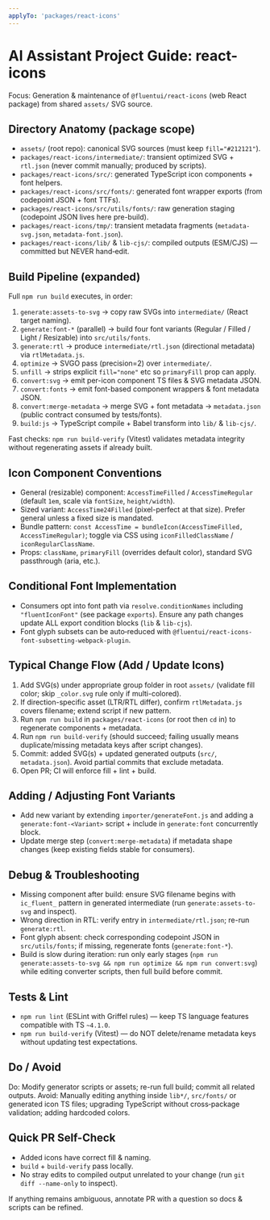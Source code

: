 ```yaml
---
applyTo: 'packages/react-icons'
---
```


# AI Assistant Project Guide: react-icons
Focus: Generation & maintenance of `@fluentui/react-icons` (web React package) from shared `assets/` SVG source.

## Directory Anatomy (package scope)
- `assets/` (root repo): canonical SVG sources (must keep `fill="#212121"`).
- `packages/react-icons/intermediate/`: transient optimized SVG + `rtl.json` (never commit manually; produced by scripts).
- `packages/react-icons/src/`: generated TypeScript icon components + font helpers.
- `packages/react-icons/src/fonts/`: generated font wrapper exports (from codepoint JSON + font TTFs).
- `packages/react-icons/src/utils/fonts/`: raw generation staging (codepoint JSON lives here pre-build).
- `packages/react-icons/tmp/`: transient metadata fragments (`metadata-svg.json`, `metadata-font.json`).
- `packages/react-icons/lib/` & `lib-cjs/`: compiled outputs (ESM/CJS) — committed but NEVER hand‑edit.

## Build Pipeline (expanded)
Full `npm run build` executes, in order:
1. `generate:assets-to-svg` → copy raw SVGs into `intermediate/` (React target naming).
2. `generate:font-*` (parallel) → build four font variants (Regular / Filled / Light / Resizable) into `src/utils/fonts`.
3. `generate:rtl` → produce `intermediate/rtl.json` (directional metadata) via `rtlMetadata.js`.
4. `optimize` → SVGO pass (precision=2) over `intermediate/`.
5. `unfill` → strips explicit `fill="none"` etc so `primaryFill` prop can apply.
6. `convert:svg` → emit per-icon component TS files & SVG metadata JSON.
7. `convert:fonts` → emit font-based component wrappers & font metadata JSON.
8. `convert:merge-metadata` → merge SVG + font metadata → `metadata.json` (public contract consumed by tests/fonts).
9. `build:js` → TypeScript compile + Babel transform into `lib/` & `lib-cjs/`.

Fast checks: `npm run build-verify` (Vitest) validates metadata integrity without regenerating assets if already built.

## Icon Component Conventions
- General (resizable) component: `AccessTimeFilled` / `AccessTimeRegular` (default `1em`, scale via `fontSize`, `height/width`).
- Sized variant: `AccessTime24Filled` (pixel-perfect at that size). Prefer general unless a fixed size is mandated.
- Bundle pattern: `const AccessTime = bundleIcon(AccessTimeFilled, AccessTimeRegular)`; toggle via CSS using `iconFilledClassName` / `iconRegularClassName`.
- Props: `className`, `primaryFill` (overrides default color), standard SVG passthrough (aria, etc.).

## Conditional Font Implementation
- Consumers opt into font path via `resolve.conditionNames` including `"fluentIconFont"` (see package `exports`). Ensure any path changes update ALL export condition blocks (`lib` & `lib-cjs`).
- Font glyph subsets can be auto‑reduced with `@fluentui/react-icons-font-subsetting-webpack-plugin`.

## Typical Change Flow (Add / Update Icons)
1. Add SVG(s) under appropriate group folder in root `assets/` (validate fill color; skip `_color.svg` rule only if multi-colored).
2. If direction-specific asset (LTR/RTL differ), confirm `rtlMetadata.js` covers filename; extend script if new pattern.
3. Run `npm run build` in `packages/react-icons` (or root then `cd` in) to regenerate components + metadata.
4. Run `npm run build-verify` (should succeed; failing usually means duplicate/missing metadata keys after script changes).
5. Commit: added SVG(s) + updated generated outputs (`src/`, `metadata.json`). Avoid partial commits that exclude metadata.
6. Open PR; CI will enforce fill + lint + build.

## Adding / Adjusting Font Variants
- Add new variant by extending `importer/generateFont.js` and adding a `generate:font-<Variant>` script + include in `generate:font` concurrently block.
- Update merge step (`convert:merge-metadata`) if metadata shape changes (keep existing fields stable for consumers).

## Debug & Troubleshooting
- Missing component after build: ensure SVG filename begins with `ic_fluent_` pattern in generated intermediate (run `generate:assets-to-svg` and inspect).
- Wrong direction in RTL: verify entry in `intermediate/rtl.json`; re-run `generate:rtl`.
- Font glyph absent: check corresponding codepoint JSON in `src/utils/fonts`; if missing, regenerate fonts (`generate:font-*`).
- Build is slow during iteration: run only early stages (`npm run generate:assets-to-svg && npm run optimize && npm run convert:svg`) while editing converter scripts, then full build before commit.

## Tests & Lint
- `npm run lint` (ESLint with Griffel rules) — keep TS language features compatible with TS `~4.1.0`.
- `npm run build-verify` (Vitest) — do NOT delete/rename metadata keys without updating test expectations.

## Do / Avoid
Do: Modify generator scripts or assets; re-run full build; commit all related outputs.
Avoid: Manually editing anything inside `lib*/`, `src/fonts/` or generated icon TS files; upgrading TypeScript without cross‑package validation; adding hardcoded colors.

## Quick PR Self-Check
- Added icons have correct fill & naming.
- `build` + `build-verify` pass locally.
- No stray edits to compiled output unrelated to your change (run `git diff --name-only` to inspect).

If anything remains ambiguous, annotate PR with a question so docs & scripts can be refined.
